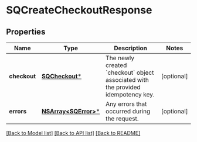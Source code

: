 # SQCreateCheckoutResponse

## Properties
Name | Type | Description | Notes
------------ | ------------- | ------------- | -------------
**checkout** | [**SQCheckout***](SQCheckout.md) | The newly created &#x60;checkout&#x60; object associated with the provided idempotency key. | [optional] 
**errors** | [**NSArray&lt;SQError&gt;***](SQError.md) | Any errors that occurred during the request. | [optional] 

[[Back to Model list]](../README.md#documentation-for-models) [[Back to API list]](../README.md#documentation-for-api-endpoints) [[Back to README]](../README.md)



